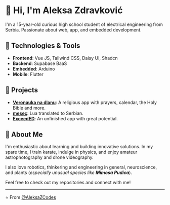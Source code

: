 # 👋 Hi, I'm Aleksa Zdravković

I'm a 15-year-old curious high school student of electrical engineering from Serbia. Passionate about web, app, and embedded development.

## 🔧 Technologies & Tools

- **Frontend**: Vue JS, Tailwind CSS, Daisy UI, Shadcn
- **Backend**: Supabase BaaS
- **Embedded**: Arduino
- **Mobile**: Flutter

## 🌟 Projects

- **[Veronauka na dlanu](https://github.com/AleksaZCodes/VeronaukaNaDlanu)**: A religious app with prayers, calendar, the Holy Bible and more.
- **[mesec](https://github.com/AleksaZCodes/mesec)**: Lua translated to Serbian.
- **[ExceedED](https://github.com/AleksaZCodes/ExceedED-App)**: An unfinished app with great potential.

## 🚀 About Me

I'm enthusiastic about learning and building innovative solutions. In my spare time, I train karate, indulge in physics, and enjoy amateur astrophotography and drone videography.

I also love robotics, thinkering and engineering in general, neuroscience, and plants (_especially unusual species like **Mimosa Pudica**_).

Feel free to check out my repositories and connect with me!

---

⭐️ From [@AleksaZCodes](https://github.com/AleksaZCodes)
